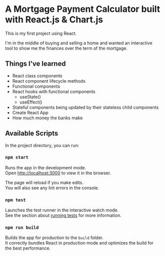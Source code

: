 <h1>A Mortgage Payment Calculator built with React.js & Chart.js</h1>

<p>This is my first project using React.</p>
<p>I'm in the middle of buying and selling a home and wanted an interactive tool to show me the finances over the term of the mortgage.</p>

<h2>Things I've learned</h2>

- React class components
- React component lifecycle methods
- Functional components
- React hooks with functional components
  - useState()
  - useEffect()
- Stateful components being updated by their stateless child components
- Create React App
- How much money the banks make


## Available Scripts

In the project directory, you can run:

### `npm start`

Runs the app in the development mode.<br />
Open [http://localhost:3000](http://localhost:3000) to view it in the browser.

The page will reload if you make edits.<br />
You will also see any lint errors in the console.

### `npm test`

Launches the test runner in the interactive watch mode.<br />
See the section about [running tests](https://facebook.github.io/create-react-app/docs/running-tests) for more information.

### `npm run build`

Builds the app for production to the `build` folder.<br />
It correctly bundles React in production mode and optimizes the build for the best performance.